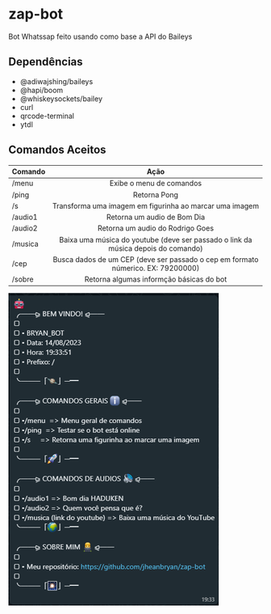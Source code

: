 # zap-bot
Bot Whatssap feito usando como base a API do Baileys <br>

## Dependências
<ul>
    <li>@adiwajshing/baileys</li>
    <li>@hapi/boom</li>
    <li>@whiskeysockets/bailey</li>
    <li>curl</li>
    <li>qrcode-terminal</li>
    <li>ytdl</li>
</ul> 

## Comandos Aceitos

| Comando |Ação |
| ------------ | :----------: |
| /menu | Exibe o menu de comandos |
| /ping | Retorna Pong|
| /s | Transforma uma imagem em figurinha ao marcar uma imagem |
| /audio1 | Retorna um audio de Bom Dia|
| /audio2 | Retorna um audio do Rodrigo Goes|
| /musica | Baixa uma música do youtube (deve ser passado o link da música depois do comando) |
| /cep | Busca dados de um CEP (deve ser passado o cep em formato númerico. EX: 79200000) |
| /sobre | Retorna algumas informção básicas do bot |


<img align="center" alt="exemplo do menu do bot" src="assets/example-menu-bot.png">